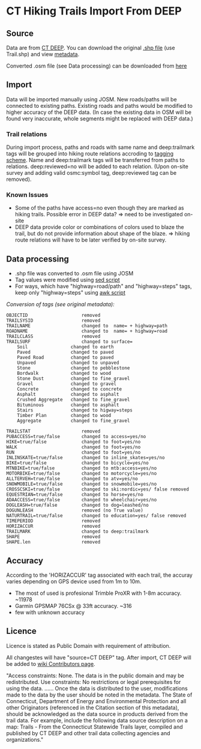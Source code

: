 CT Hiking Trails Import From DEEP
==============

## Source
Data are from [CT DEEP](http://www.ct.gov/deep/cwp/view.asp?a=2698&q=322898&deepNav_GID=1707%20#OutdoorRecreation).
You can download the original [.shp file](ftp://ftp.state.ct.us/pub/dep/gis/shapefile_format_zip/Statewide_Trails_shp.zip) (use Trail.shp) and view [metadata](http://www.cteco.uconn.edu/metadata/dep/document/TRAIL_FGDC_Plus.htm).

Converted .osm file (see Data processing) can be downloaded from [here](https://www.dropbox.com/s/gakjmu67px1k5ou/CT-DEEP_converted.osm)

## Import
Data will be imported manually using JOSM. New roads/paths will be connected to existing paths. Existing roads and paths would be modified to higher accuracy of the DEEP data. (In case the existing data in OSM will be found very inaccurate, whole segments might be replaced with DEEP data.)

### Trail relations
During import process, paths and roads with same name and deep:trailmark tags will be grouped into hiking route relations accroding to [tagging scheme](http://wiki.openstreetmap.org/wiki/WikiProject_United_States_Long_Distance_Trails#Tagging).
Name and deep:trailmark tags will be transferred from paths to relations.
deep:reviewed=no will be added to each relation. (Upon on-site survey and adding valid osmc:symbol tag, deep:reviewed tag can be removed).

### Known Issues
+ Some of the paths have access=no even though they are marked as hiking trails. Possible error in DEEP data? => need to be investigated on-site
+ DEEP data provide color or combinations of colors used to blaze the trail, but do not provide information about shape of the blaze. => hiking route relations will have to be later verified by on-site survey.


## Data processing
+ .shp file was converted to .osm file using JOSM
+ Tag values were modified using [sed script](https://github.com/Mashin6/CThikingtrails/blob/master/convert_script.sh)
+ For ways, which have "highway=road/path" and "highway=steps" tags, keep only "highway=steps" using [awk script](https://github.com/Mashin6/CThikingtrails/blob/master/convert_script.sh)

*Conversion of tags (see original metadata):*

    OBJECTID                    removed
    TRAILSYSID                  removed
    TRAILNAME                   changed to  name= + highway=path
    ROADNAME                    changed to  name= + highway=road
    TRAILCLASS                  removed
    TRAILSURF                   changed to surface=
        Soil                changed to earth
        Paved               changed to paved
        Paved Road          changed to paved
        Unpaved             changed to unpaved
        Stone               changed to pebblestone
        Bordwalk            changed to wood
        Stone Dust          changed to fine_gravel
        Gravel              changed to gravel
        Concrete            changed to concrete
        Asphalt             changed to asphalt
        Crushed Aggregate   changed to fine_gravel
        Bituminous          changed to asphalt
        Stairs              changed to higway=steps
        Timber Plan         changed to wood
        Aggregate           changed to fine_gravel
        
    TRAILSTAT                   removed
    PUBACCESS=true/false        changed to access=yes/no
    HIKE=true/false             changed to foot=yes/no       
    WALK                        changed to foot=yes/no    
    RUN                         changed to foot=yes/no    
    INLINSKATE=true/false       changed to inline_skates=yes/no
    BIKE=true/false             changed to bicycle=yes/no
    MTNBIKE=true/false          changed to mtb:access=yes/no
    MOTORBIKE=true/false        changed to motorcycle=yes/no
    ALLTERVEH=true/false        changed to atv=yes/no
    SNOWMOBILE=true/false       changed to snowmobile=yes/no
    CROSSCSKI=true/false        changed to ski:nordic=yes/ false removed
    EQUESTRIAN=true/false       changed to horse=yes/no
    ADAACCESS=true/false        changed to wheelchair=yes/no
    DOGLEASH=true/false         changed to dog=leashed/no
    DOGUNLEASH                  removed (no True value)
    NATURTRAIL=true/false       changed to education=yes/ false removed
    TIMEPERIOD                  removed
    HORIZACCUR                  removed
    TRAILMARK                   changed to deep:trailmark
    SHAPE                       removed
    SHAPE.len                   removed
 

## Accuracy
According to the 'HORIZACCUR' tag associated with each trail, the accuray varies depending on GPS device used from 1m to 10m.

+ The most of used is profesional Trimble ProXR with 1-8m accuracy. ~11978
+ Garmin GPSMAP 76CSx @ 33ft accuracy. ~316
+ few with unknown accuracy


## Licence
Licence is stated as Public Domain with requirement of attribution. 

All changestes will have "source=CT DEEP" tag. After import, CT DEEP will be added to [wiki Contributors page](http://wiki.openstreetmap.org/wiki/Contributors).

"Access constraints: None. The data is in the public domain and may be redistributed. 
Use constraints: No restrictions or legal prerequisites for using the data. ......  Once the data is distributed to the user, modifications made to the data by the user should be noted in the metadata. The State of Connecticut, Department of Energy and Environmental Protection and all other Originators (referenced in the Citation section of this metadata), should be acknowledged as the data source in products derived from the trail data. For example, include the following data source description on a map: Trails - From the Connecticut Statewide Trails layer, compiled and published by CT DEEP and other trail data collecting agencies and organizations."









